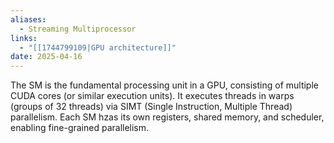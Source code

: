 ```yaml
---
aliases:
  - Streaming Multiprocessor
links:
  - "[[1744799109|GPU architecture]]"
date: 2025-04-16
---
```

The SM is the fundamental processing unit in a GPU, consisting of multiple CUDA cores (or similar execution units). It executes threads in warps (groups of 32 threads) via SIMT (Single Instruction, Multiple Thread) parallelism. Each SM hzas its own registers, shared memory, and scheduler, enabling fine-grained parallelism.
